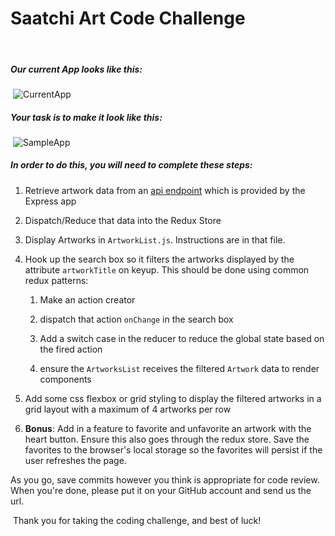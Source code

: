 # Saatchi Art Code Challenge

​

##### Our current App looks like this:

​
![CurrentApp](https://user-images.githubusercontent.com/643526/73705825-c95eb300-46ab-11ea-9f53-a8aaa2080b13.jpg)
​

##### Your task is to make it look like this:

​
![SampleApp](https://user-images.githubusercontent.com/643526/73705331-7e906b80-46aa-11ea-9fa7-e98f37b6319b.gif)
​

##### In order to do this, you will need to complete these steps:

1. Retrieve artwork data from an [api endpoint](http://localhost:3000/api/data) which is provided by the Express app

2. Dispatch/Reduce that data into the Redux Store

3. Display Artworks in `ArtworkList.js`. Instructions are in that file.

4. Hook up the search box so it filters the artworks displayed by the attribute `artworkTitle` on keyup. This should be done using common redux patterns:

   1. Make an action creator

   2. dispatch that action `onChange` in the search box

   3. Add a switch case in the reducer to reduce the global state based on the fired action

   4. ensure the `ArtworksList` receives the filtered `Artwork` data to render components

5. Add some css flexbox or grid styling to display the filtered artworks in a grid layout with a maximum of 4 artworks per row

6. **Bonus**: Add in a feature to favorite and unfavorite an artwork with the heart button. Ensure this also goes through the redux store. Save the favorites to the browser's local storage so the favorites will persist if the user refreshes the page.

As you go, save commits however you think is appropriate for code review. When you're done, please put it on your GitHub account and send us the url.

​
Thank you for taking the coding challenge, and best of luck!
